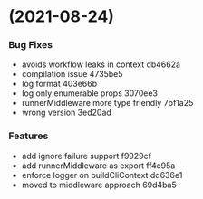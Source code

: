 #  (2021-08-24)


### Bug Fixes

* avoids workflow leaks in context db4662a
* compilation issue 4735be5
* log format 403e66b
* log only enumerable props 3070ee3
* runnerMiddleware more type friendly 7bf1a25
* wrong version 3ed20ad


### Features

* add ignore failure support f9929cf
* add runnerMiddleware as export ff4c95a
* enforce logger on buildCliContext dd636e1
* moved to middleware approach 69d4ba5



